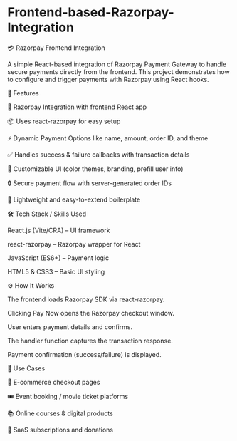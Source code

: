 # Frontend-based-Razorpay-Integration
💳 Razorpay Frontend Integration

A simple React-based integration of Razorpay Payment Gateway to handle secure payments directly from the frontend. This project demonstrates how to configure and trigger payments with Razorpay using React hooks.

🚀 Features

🔑 Razorpay Integration with frontend React app

📦 Uses react-razorpay for easy setup

⚡ Dynamic Payment Options like name, amount, order ID, and theme

✅ Handles success & failure callbacks with transaction details

🎨 Customizable UI (color themes, branding, prefill user info)

🔒 Secure payment flow with server-generated order IDs

📜 Lightweight and easy-to-extend boilerplate

🛠️ Tech Stack / Skills Used

React.js (Vite/CRA) – UI framework

react-razorpay – Razorpay wrapper for React

JavaScript (ES6+) – Payment logic

HTML5 & CSS3 – Basic UI styling

⚙️ How It Works

The frontend loads Razorpay SDK via react-razorpay.

Clicking Pay Now opens the Razorpay checkout window.

User enters payment details and confirms.

The handler function captures the transaction response.

Payment confirmation (success/failure) is displayed.

🎯 Use Cases

🛒 E-commerce checkout pages

🎟️ Event booking / movie ticket platforms

📚 Online courses & digital products

💼 SaaS subscriptions and donations